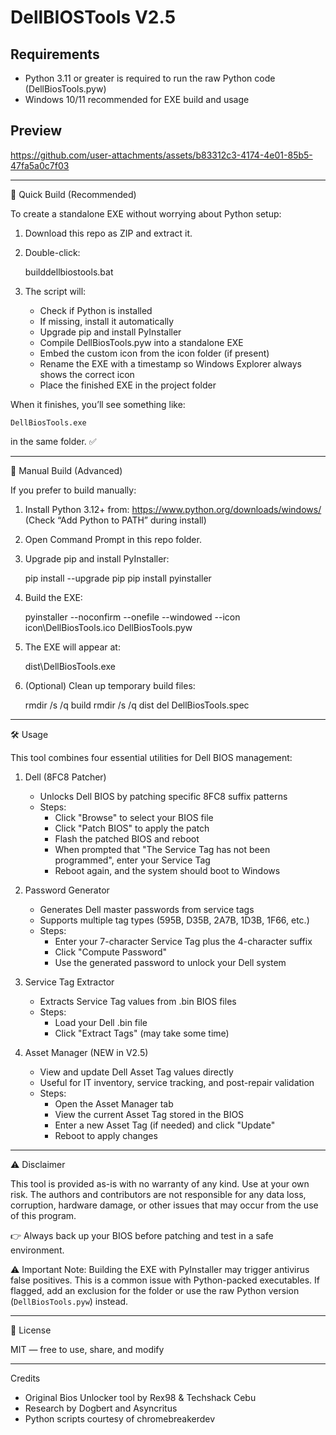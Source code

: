 DellBIOSTools V2.5
==================

Requirements
------------
- Python 3.11 or greater is required to run the raw Python code (DellBiosTools.pyw)
- Windows 10/11 recommended for EXE build and usage

Preview
-------
https://github.com/user-attachments/assets/b83312c3-4174-4e01-85b5-47fa5a0c7f03

------------------------------------------------------------
🚀 Quick Build (Recommended)

To create a standalone EXE without worrying about Python setup:

1. Download this repo as ZIP and extract it.
2. Double-click:

    builddellbiostools.bat

3. The script will:
   - Check if Python is installed
   - If missing, install it automatically
   - Upgrade pip and install PyInstaller
   - Compile DellBiosTools.pyw into a standalone EXE
   - Embed the custom icon from the icon folder (if present)
   - Rename the EXE with a timestamp so Windows Explorer always shows the correct icon
   - Place the finished EXE in the project folder

When it finishes, you’ll see something like:

    DellBiosTools.exe

in the same folder. ✅

------------------------------------------------------------
🔧 Manual Build (Advanced)

If you prefer to build manually:

1. Install Python 3.12+ from:
   https://www.python.org/downloads/windows/
   (Check “Add Python to PATH” during install)

2. Open Command Prompt in this repo folder.

3. Upgrade pip and install PyInstaller:

   pip install --upgrade pip
   pip install pyinstaller

4. Build the EXE:

   pyinstaller --noconfirm --onefile --windowed --icon icon\DellBiosTools.ico DellBiosTools.pyw

5. The EXE will appear at:

   dist\DellBiosTools.exe

6. (Optional) Clean up temporary build files:

   rmdir /s /q build
   rmdir /s /q dist
   del DellBiosTools.spec

------------------------------------------------------------
🛠 Usage

This tool combines four essential utilities for Dell BIOS management:

1. Dell (8FC8 Patcher)
   - Unlocks Dell BIOS by patching specific 8FC8 suffix patterns
   - Steps:
     - Click "Browse" to select your BIOS file
     - Click "Patch BIOS" to apply the patch
     - Flash the patched BIOS and reboot
     - When prompted that "The Service Tag has not been programmed", enter your Service Tag
     - Reboot again, and the system should boot to Windows

2. Password Generator
   - Generates Dell master passwords from service tags
   - Supports multiple tag types (595B, D35B, 2A7B, 1D3B, 1F66, etc.)
   - Steps:
     - Enter your 7-character Service Tag plus the 4-character suffix
     - Click "Compute Password"
     - Use the generated password to unlock your Dell system

3. Service Tag Extractor
   - Extracts Service Tag values from .bin BIOS files
   - Steps:
     - Load your Dell .bin file
     - Click "Extract Tags" (may take some time)

4. Asset Manager (NEW in V2.5)
   - View and update Dell Asset Tag values directly
   - Useful for IT inventory, service tracking, and post-repair validation
   - Steps:
     - Open the Asset Manager tab
     - View the current Asset Tag stored in the BIOS
     - Enter a new Asset Tag (if needed) and click "Update"
     - Reboot to apply changes

------------------------------------------------------------
⚠️ Disclaimer

This tool is provided as-is with no warranty of any kind.
Use at your own risk. The authors and contributors are not responsible
for any data loss, corruption, hardware damage, or other issues that may occur
from the use of this program.

👉 Always back up your BIOS before patching and test in a safe environment.

⚠️ Important Note: Building the EXE with PyInstaller may trigger antivirus
false positives. This is a common issue with Python-packed executables.
If flagged, add an exclusion for the folder or use the raw Python version
(`DellBiosTools.pyw`) instead.

------------------------------------------------------------
📜 License

MIT — free to use, share, and modify

------------------------------------------------------------
Credits

- Original Bios Unlocker tool by Rex98 & Techshack Cebu
- Research by Dogbert and Asyncritus
- Python scripts courtesy of chromebreakerdev
